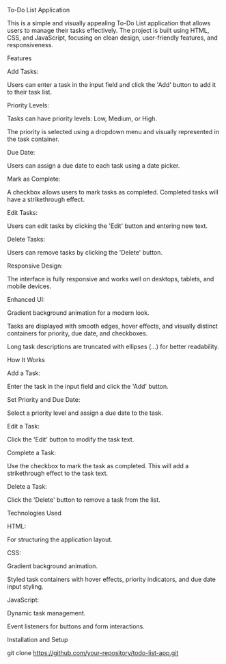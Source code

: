 To-Do List Application

This is a simple and visually appealing To-Do List application that allows users to manage their tasks effectively. The project is built using HTML, CSS, and JavaScript, focusing on clean design, user-friendly features, and responsiveness.

Features

Add Tasks:

Users can enter a task in the input field and click the 'Add' button to add it to their task list.

Priority Levels:

Tasks can have priority levels: Low, Medium, or High.

The priority is selected using a dropdown menu and visually represented in the task container.

Due Date:

Users can assign a due date to each task using a date picker.

Mark as Complete:

A checkbox allows users to mark tasks as completed. Completed tasks will have a strikethrough effect.

Edit Tasks:

Users can edit tasks by clicking the 'Edit' button and entering new text.

Delete Tasks:

Users can remove tasks by clicking the 'Delete' button.

Responsive Design:

The interface is fully responsive and works well on desktops, tablets, and mobile devices.

Enhanced UI:

Gradient background animation for a modern look.

Tasks are displayed with smooth edges, hover effects, and visually distinct containers for priority, due date, and checkboxes.

Long task descriptions are truncated with ellipses (...) for better readability.

How It Works

Add a Task:

Enter the task in the input field and click the 'Add' button.

Set Priority and Due Date:

Select a priority level and assign a due date to the task.

Edit a Task:

Click the 'Edit' button to modify the task text.

Complete a Task:

Use the checkbox to mark the task as completed. This will add a strikethrough effect to the task text.

Delete a Task:

Click the 'Delete' button to remove a task from the list.

Technologies Used

HTML:

For structuring the application layout.

CSS:

Gradient background animation.

Styled task containers with hover effects, priority indicators, and due date input styling.

JavaScript:

Dynamic task management.

Event listeners for buttons and form interactions.

Installation and Setup

git clone https://github.com/your-repository/todo-list-app.git
